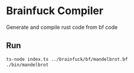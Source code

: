 # Brainfuck Compiler

Generate and compile rust code from bf code

## Run

```sh
ts-node index.ts ../brainfuck/bf/mandelbrot.bf
./bin/mandelbrot
```
